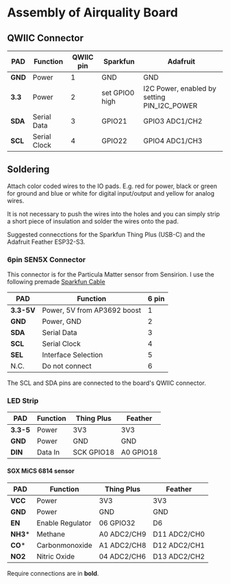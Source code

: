 # Assembly of Airquality Board

## QWIIC Connector

PAD       | Function       | QWIIC pin | Sparkfun       | Adafruit
---       |---             |---        |---             |--- 
**GND**   | Power          | 1         | GND            | GND
**3.3**   | Power          | 2         | set GPIO0 high | I2C Power, enabled by setting PIN_I2C_POWER
**SDA**   | Serial Data    | 3         | GPIO21         | GPIO3 ADC1/CH2
**SCL**   | Serial Clock   | 4         | GPIO22         | GPIO4 ADC1/CH3

## Soldering

Attach color coded wires to the IO pads. E.g. red for power, black or green for ground and blue or white for digital input/output and yellow for analog wires. 

It is not necessary to push the wires into the holes and you can simply strip a short piece of insulation and solder the wires onto the pad.

Suggested connecctions for the Sparkfun Thing Plus (USB-C) and the Adafruit Feather ESP32-S3.

### 6pin SEN5X Connector

This connector is for the Particula Matter sensor from Sensirion. I use the following premade [Sparkfun Cable](https://cdn.sparkfun.com/assets/8/7/b/c/8/ACCA-3479_Model__1_.pdf)

PAD        | Function                    | 6 pin
---        |---                          |---
**3.3-5V** | Power, 5V from AP3692 boost | 1
**GND**    | Power, GND                  | 2
**SDA**    | Serial Data                 | 3
**SCL**    | Serial Clock                | 4
**SEL**    | Interface Selection         | 5
N.C.       | Do not connect              | 6 

The SCL and SDA pins are connected to the board's QWIIC connector.

### LED Strip

PAD       | Function                  | Thing Plus  | Feather
---       |---                        |---          |---
**3.3-5** | Power                     | 3V3         | 3V3 
**GND**   | Power                     | GND         | GND
**DIN**   | Data In                   | SCK GPIO18  | A0 GPIO18

#### SGX MiCS 6814 sensor

PAD       | Function                  | Thing Plus  | Feather
---       |---                        |---          |---
**VCC**   | Power                     | 3V3         | 3V3 
**GND**   | Power                     | GND         | GND
**EN**    | Enable Regulator          | 06   GPIO32 | D6
**NH3***  | Methane                   | A0 ADC2/CH9 | D11 ADC2/CH0
**CO***   | Carbonmonoxide            | A1 ADC2/CH8 | D12 ADC2/CH1
**NO2**   | Nitric Oxide              | 04 ADC2/CH6 | D13 ADC2/CH2


Require connections are in **bold**.


